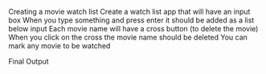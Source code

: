 Creating a movie watch list
Create a watch list app that will have an input box
When you type something and press enter it should be added as a list below input
Each movie name will have a cross button (to delete the movie)
When you click on the cross the movie name should be deleted
You can mark any movie to be watched

Final Output